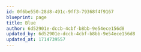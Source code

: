 ```yaml
---
id: 0f6be550-28d8-491c-9ff3-79368f4f9167
blueprint: page
title: Blue
author: 6d52901e-dccb-4cbf-b8bb-9e54ece156d8
updated_by: 6d52901e-dccb-4cbf-b8bb-9e54ece156d8
updated_at: 1714739557
---
```

